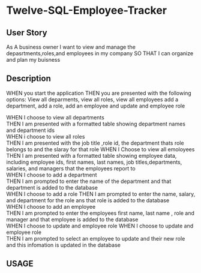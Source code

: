 # Twelve-SQL-Employee-Tracker
## User Story 
As A business owner 
I want to view and manage the depasrtments,roles,and employees in my company 
SO THAT I can organize and plan my buisness 



## Description

WHEN you start the application
THEN you are presented with the following options: View all deparments, view all roles, view all employees add a department, add a role, add an employee and update and employee role<br> 

WHEN I choose to view all departments<br>
THEN I am presented with a formatted table showing department names and department ids<br>
WHEN i choose to view all roles<br>
THEN I am presented with the job title ,role id, the department thats role belongs to and the slaray for that role
WHEN I Choose to view all emoloyees<br>
THEN I am presented with a formatted table showing employee data, including employee ids, first names, last names, job titles,departments, salaries, and managers that the employees report to <br>
WHEN I choose to add a department<br> 
THEN I am prompted to enter the name of the department and that department is added to the database<br>
WHEN I choose to add a role 
THEN I am prompted to enter the name, salary, and department for the role ans that role is added to the database<br>
WHEN I choose to add an employee<br>
THEN I am prompted to enter the employees first name, last name , role and manager and that employee is added to the database<br>
WHEN I choose to update and employee role 
WHEN I choose to update and  employee role <br>
THEN I am prompted to select an employee to update and their new role and this infomation is updated in the database<br>

## USAGE

